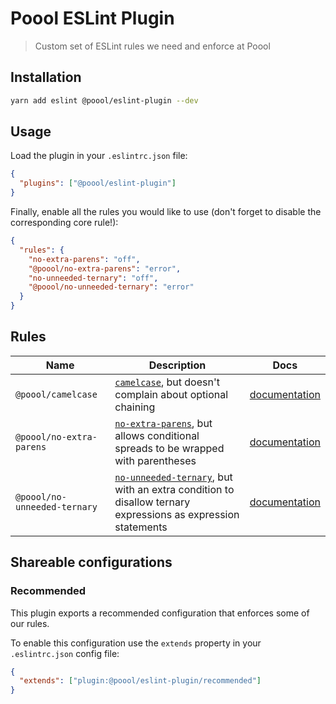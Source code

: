 # Poool ESLint Plugin

> Custom set of ESLint rules we need and enforce at Poool

## Installation

```bash
yarn add eslint @poool/eslint-plugin --dev
```

## Usage

Load the plugin in your `.eslintrc.json` file:

```json
{
  "plugins": ["@poool/eslint-plugin"]
}
```

Finally, enable all the rules you would like to use (don't forget to disable the corresponding core rule!):

```json
{
  "rules": {
    "no-extra-parens": "off",
    "@poool/no-extra-parens": "error",
    "no-unneeded-ternary": "off",
    "@poool/no-unneeded-ternary": "error"
  }
}
```

## Rules

| Name | Description | Docs |
| ---- | ----------- | ------- |
| `@poool/camelcase` | [`camelcase`](https://eslint.org/docs/rules/camelcase), but doesn't complain about optional chaining | [documentation](https://github.com/p3ol/eslint-config/tree/master/packages/eslint-plugin/docs/rules/camelcase.md) |
| `@poool/no-extra-parens` | [`no-extra-parens`](https://eslint.org/docs/rules/no-extra-parens), but allows conditional spreads to be wrapped with parentheses | [documentation](https://github.com/p3ol/eslint-config/tree/master/packages/eslint-plugin/docs/rules/no-extra-parens.md) |
| `@poool/no-unneeded-ternary` | [`no-unneeded-ternary`](https://eslint.org/docs/rules/no-unneeded-ternary), but with an extra condition to disallow ternary expressions as expression statements | [documentation](https://github.com/p3ol/eslint-config/tree/master/packages/eslint-plugin/docs/rules/no-unneeded-ternary.md) |

## Shareable configurations

### Recommended

This plugin exports a recommended configuration that enforces some of our rules.

To enable this configuration use the `extends` property in your `.eslintrc.json`
config file:

```json
{
  "extends": ["plugin:@poool/eslint-plugin/recommended"]
}
```
